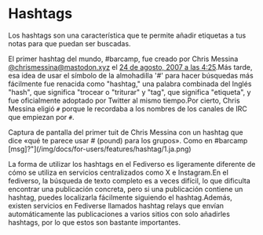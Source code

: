 # Hashtags

Los hashtags son una característica que te permite añadir etiquetas a tus notas para que puedan ser buscadas.

El primer hashtag del mundo, #barcamp, fue creado por Chris Messina [@chrismessina@mastodon.xyz](https://mastodon.xyz/@chrismessina) el [24 de agosto, 2007 a las 4:25](https://twitter.com/chrismessina/status/223115412?lang=en).Más tarde, esa idea de usar el símbolo de la almohadilla '#' para hacer búsquedas más fácilmente fue renacida como "hashtag," una palabra combinada del Inglés "hash", que significa "trocear o "triturar" y "tag", que significa "etiqueta", y fue oficialmente adoptado por Twitter al mismo tiempo.Por cierto, Chris Messina eligió `#` porque le recordaba a los nombres de los canales de IRC que empiezan por `#`.

Captura de pantalla del primer tuit de Chris Messina con un hashtag que dice «qué te parece usar # (pound) para los grupos». Como en #barcamp [msg]?"](/img/docs/for-users/features/hashtag/1.ja.png)

La forma de utilizar los hashtags en el Fediverso es ligeramente diferente de cómo se utiliza en servicios centralizados como X e Instagram.En el fediverso, la búsqueda de texto completo es a veces difícil, lo que dificulta encontrar una publicación concreta, pero si una publicación contiene un hashtag, puedes localizarla fácilmente siguiendo el hashtag.Además, existen servicios en Fediverse llamados hashtag relays que envían automáticamente las publicaciones a varios sitios con solo añadirles hashtags, por lo que estos son bastante importantes.


